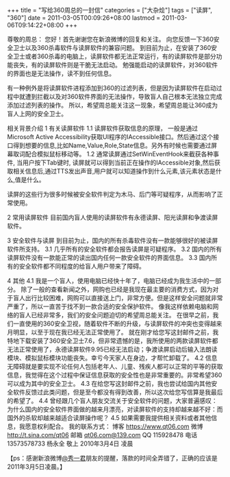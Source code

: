 +++
title = "写给360周总的一封信"
categories = ["大杂烩"]
tags = ["读屏", "360"]
date = 2011-03-05T00:09:26+08:00
lastmod = 2011-03-06T09:14:22+08:00
+++



尊敬的周总：
  您好！首先谢谢您在新浪微博的回复和关注。
向您反馈一下360安全卫士以及360杀毒软件与读屏软件的兼容问题。
到目前为止，在安装了360安全卫士或者360杀毒的电脑上，读屏软件都无法正常运行，有的读屏软件是部分功能丧失，有的读屏软件则是干脆无法启动。
勉强能启动的读屏软件，对360软件的界面也是无法操作，读不到任何信息。


有一种例外是将读屏软件进程添加到360的过滤列表，但是因为读屏软件在启动过程中就遭到拦截以及对360软件界面的无法操作，导致盲人自己根本无法独立完成添加过滤列表的操作。
所以，希望周总能关注这一现象，希望周总能让360成为盲人上网的安全卫士。

相关背景介绍
1  有关读屏软件
1.1 读屏软件获取信息的原理， 一般是通过Microsoft Active Accessibility获取UI程序的IAccessible接口。然后通过这个接口得到想要的信息,比如Name,Value,Role,State信息。另外有时候也需要通过屏幕取词配合模拟鼠标移动等。
1.2 通常读屏通过SetWinEventHook来截获各种事件, 当用户按下Tab键时, 读屏就可以得到当前正在操作的IAccessible对象,然后获取相关信息后,通过TTS发出声音,用户就可以知道操作到什么元素,该元素状态是什么,值是什么。

读屏的这些行为很多时候被安全软件判定为木马、后门等可疑程序，从而影响了正常使用。

2  常用读屏软件
目前国内盲人使用的读屏软件有永德读屏、阳光读屏和争渡读屏软件。

3  安全软件与读屏
到目前为止，国内的所有杀毒软件没有一款能够很好的被读屏软件所支持。
3.1 几乎所有的安全软件都会报告读屏是可疑程序。
3.2 国内的所有读屏软件没有一款能正常的读出国内任何一款安全软件的界面信息。
3.3 国内所有的安全软件都不同程度的给盲人用户带来了障碍。

4  其他
4.1 我是一个盲人，使用电脑已经快十年了，电脑已经成为我生活中的一部分。
除了一般的查看新闻之外，网购也已经是我现在最主要的消费方式，因为对于盲人出行比较困难，网购可以直接送上门，非常方便。但是这样安全问题就非常严重了，所以一直苦于找不到一款合适的安全保护软件。
像我这样依赖电脑和网络的盲人已经非常多，我们的安全问题迫切的希望周总能关注。
在很早之前，我们一直使用的360安全卫视，随着软件不断的升级，与读屏软件的冲突也变得越来月明显，以至于现在我已经无法正常使用了。
就在刚才给您写这封邮件之前，我特地下载安装了360安全卫士7.6，但非常遗憾的是，我所使用的两款读屏软件都无法正常使用了，永德读屏软件9.95已经无法启动；争渡读屏启动后输入法朗读模块、模拟鼠标模块功能丧失。幸亏今天家人在身边，才帮忙卸载了。
4.2 信息无障碍就是要实现不论任何人包括老年人、儿童、残疾人都可以正常的平等的获取信息，我觉得在这个过程中保证信息获取的安全性也是非常重要的。非常希望360可以成为其中的安全卫士。
4.3 在给您写这封邮件之前，我也尝试给国内其他安全软件反馈过此类问题，但是至今都没有得到改善，所以这次给您写信算是我最后的希望了。
4.4 曾经跟几个盲人朋友交流关于安全软件的问题，大家普遍感叹：为什么国内的安全软件界面做的越来月漂亮，对读屏软件的支持却越来越不好：而国外的杀软却越来越适合读屏操作呢？
4.5 如果需要我提供相关资料或者其他信息，我愿意权利配合。
我的联系方式：
博客 https://www.qt06.com
微博 http://t.sina.com/qt06
邮箱 qt06.com@139.com
QQ 115928478
电话 13573578733
        杨永全 敬上
          2010年3月4日 凌晨

【ps：感谢新浪微博<a href="http://t.sina.com.cn/1206148574/5en1hoW7Z9h" target="_blank">@秀一君</a>朋友的提醒，落款的时间全弄错了，正确的应该是2011年3月5日凌晨。】
